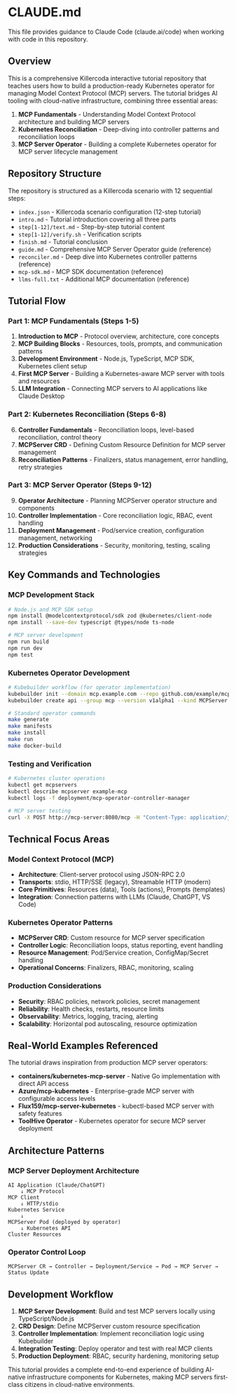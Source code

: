 # CLAUDE.md

This file provides guidance to Claude Code (claude.ai/code) when working with code in this repository.

## Overview

This is a comprehensive Killercoda interactive tutorial repository that teaches users how to build a production-ready Kubernetes operator for managing Model Context Protocol (MCP) servers. The tutorial bridges AI tooling with cloud-native infrastructure, combining three essential areas:

1. **MCP Fundamentals** - Understanding Model Context Protocol architecture and building MCP servers
2. **Kubernetes Reconciliation** - Deep-diving into controller patterns and reconciliation loops  
3. **MCP Server Operator** - Building a complete Kubernetes operator for MCP server lifecycle management

## Repository Structure

The repository is structured as a Killercoda scenario with 12 sequential steps:

- `index.json` - Killercoda scenario configuration (12-step tutorial)
- `intro.md` - Tutorial introduction covering all three parts
- `step[1-12]/text.md` - Step-by-step tutorial content
- `step[1-12]/verify.sh` - Verification scripts
- `finish.md` - Tutorial conclusion
- `guide.md` - Comprehensive MCP Server Operator guide (reference)
- `reconciler.md` - Deep dive into Kubernetes controller patterns (reference)
- `mcp-sdk.md` - MCP SDK documentation (reference)
- `llms-full.txt` - Additional MCP documentation (reference)

## Tutorial Flow

### Part 1: MCP Fundamentals (Steps 1-5)
1. **Introduction to MCP** - Protocol overview, architecture, core concepts
2. **MCP Building Blocks** - Resources, tools, prompts, and communication patterns
3. **Development Environment** - Node.js, TypeScript, MCP SDK, Kubernetes client setup
4. **First MCP Server** - Building a Kubernetes-aware MCP server with tools and resources
5. **LLM Integration** - Connecting MCP servers to AI applications like Claude Desktop

### Part 2: Kubernetes Reconciliation (Steps 6-8)
6. **Controller Fundamentals** - Reconciliation loops, level-based reconciliation, control theory
7. **MCPServer CRD** - Defining Custom Resource Definition for MCP server management
8. **Reconciliation Patterns** - Finalizers, status management, error handling, retry strategies

### Part 3: MCP Server Operator (Steps 9-12)
9. **Operator Architecture** - Planning MCPServer operator structure and components
10. **Controller Implementation** - Core reconciliation logic, RBAC, event handling
11. **Deployment Management** - Pod/service creation, configuration management, networking
12. **Production Considerations** - Security, monitoring, testing, scaling strategies

## Key Commands and Technologies

### MCP Development Stack
```bash
# Node.js and MCP SDK setup
npm install @modelcontextprotocol/sdk zod @kubernetes/client-node
npm install --save-dev typescript @types/node ts-node

# MCP server development
npm run build
npm run dev
npm test
```

### Kubernetes Operator Development
```bash
# Kubebuilder workflow (for operator implementation)
kubebuilder init --domain mcp.example.com --repo github.com/example/mcp-operator
kubebuilder create api --group mcp --version v1alpha1 --kind MCPServer --controller --resource

# Standard operator commands
make generate
make manifests
make install
make run
make docker-build
```

### Testing and Verification
```bash
# Kubernetes cluster operations
kubectl get mcpservers
kubectl describe mcpserver example-mcp
kubectl logs -f deployment/mcp-operator-controller-manager

# MCP server testing
curl -X POST http://mcp-server:8080/mcp -H "Content-Type: application/json"
```

## Technical Focus Areas

### Model Context Protocol (MCP)
- **Architecture**: Client-server protocol using JSON-RPC 2.0
- **Transports**: stdio, HTTP/SSE (legacy), Streamable HTTP (modern)
- **Core Primitives**: Resources (data), Tools (actions), Prompts (templates)
- **Integration**: Connection patterns with LLMs (Claude, ChatGPT, VS Code)

### Kubernetes Operator Patterns
- **MCPServer CRD**: Custom resource for MCP server specification
- **Controller Logic**: Reconciliation loops, status reporting, event handling
- **Resource Management**: Pod/Service creation, ConfigMap/Secret handling
- **Operational Concerns**: Finalizers, RBAC, monitoring, scaling

### Production Considerations
- **Security**: RBAC policies, network policies, secret management
- **Reliability**: Health checks, restarts, resource limits
- **Observability**: Metrics, logging, tracing, alerting
- **Scalability**: Horizontal pod autoscaling, resource optimization

## Real-World Examples Referenced

The tutorial draws inspiration from production MCP server operators:
- **containers/kubernetes-mcp-server** - Native Go implementation with direct API access
- **Azure/mcp-kubernetes** - Enterprise-grade MCP server with configurable access levels
- **Flux159/mcp-server-kubernetes** - kubectl-based MCP server with safety features
- **ToolHive Operator** - Kubernetes operator for secure MCP server deployment

## Architecture Patterns

### MCP Server Deployment Architecture
```
AI Application (Claude/ChatGPT) 
    ↓ MCP Protocol
MCP Client 
    ↓ HTTP/stdio
Kubernetes Service
    ↓ 
MCPServer Pod (deployed by operator)
    ↓ Kubernetes API
Cluster Resources
```

### Operator Control Loop
```
MCPServer CR → Controller → Deployment/Service → Pod → MCP Server → Status Update
```

## Development Workflow

1. **MCP Server Development**: Build and test MCP servers locally using TypeScript/Node.js
2. **CRD Design**: Define MCPServer custom resource specification
3. **Controller Implementation**: Implement reconciliation logic using Kubebuilder
4. **Integration Testing**: Deploy operator and test with real MCP clients
5. **Production Deployment**: RBAC, security hardening, monitoring setup

This tutorial provides a complete end-to-end experience of building AI-native infrastructure components for Kubernetes, making MCP servers first-class citizens in cloud-native environments.